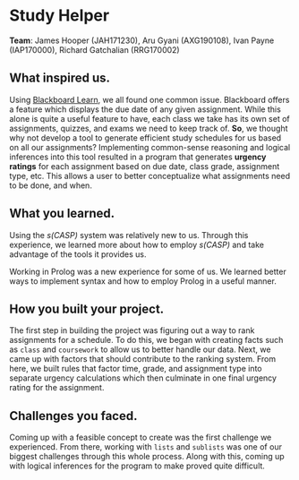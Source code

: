 
# Study Helper

**Team**: James Hooper (JAH171230),  Aru Gyani (AXG190108), Ivan Payne (IAP170000), Richard Gatchalian (RRG170002)

## What inspired us.
Using [Blackboard Learn](https://www.blackboard.com/teaching-learning/learning-management/blackboard-learn), we all found one common issue. Blackboard offers a feature which displays the due date of any given assignment. While this alone is quite a useful feature to have, each class we take has its own set of assignments, quizzes, and exams we need to keep track of. **So**, we thought why not develop a tool to generate efficient study schedules for us based on all our assignments? Implementing common-sense reasoning and logical inferences into this tool resulted in a program that generates **urgency ratings** for each assignment based on due date, class grade, assignment type, etc. This allows a user to better conceptualize what assignments need to be done, and when.

## What you learned.
Using the *s(CASP)* system was relatively new to us. Through this experience, we learned more about how to employ *s(CASP)* and take advantage of the tools it provides us. 

Working in Prolog was a new experience for some of us. We learned better ways to implement syntax and how to employ Prolog in a useful manner.

## How you built your project.
The first step in building the project was figuring out a way to rank assignments for a schedule. To do this, we began with creating facts such as `class` and `coursework` to allow us to better handle our data. Next, we came up with factors that should contribute to the ranking system. From here, we built rules that factor time, grade, and assignment type into separate urgency calculations which then culminate in one final urgency rating for the assignment. 

## Challenges you faced.
Coming up with a feasible concept to create was the first challenge we experienced. From there, working with `lists` and `sublists` was one of our biggest challenges through this whole process. Along with this, coming up with logical inferences for the program to make proved quite difficult.




